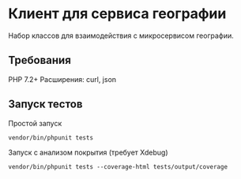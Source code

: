 # Клиент для сервиса географии

Набор классов для взаимодействия с микросервисом географии.

## Требования
PHP 7.2+
Расширения: curl, json

## Запуск тестов
Простой запуск
```
vendor/bin/phpunit tests
```

Запуск с анализом покрытия (требует Xdebug)
```
vendor/bin/phpunit tests --coverage-html tests/output/coverage
```